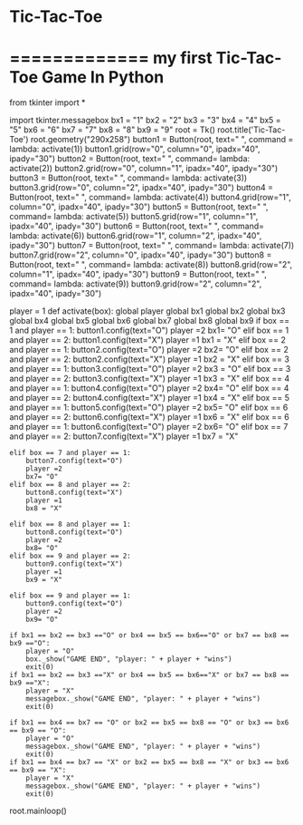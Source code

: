 # Tic-Tac-Toe



# ============= my first Tic-Tac-Toe Game In Python

from tkinter import *

import tkinter.messagebox
bx1 = "1"
bx2 = "2"
bx3 = "3"
bx4 = "4"
bx5 = "5"
bx6 = "6"
bx7 = "7"
bx8 = "8"
bx9 = "9"
root = Tk()
root.title('Tic-Tac-Toe')
root.geometry("290x258")
button1 = Button(root, text=" ", command = lambda: activate(1))
button1.grid(row="0", column="0", ipadx="40", ipady="30")
button2 = Button(root, text=" ", command= lambda: activate(2))
button2.grid(row="0", column="1", ipadx="40", ipady="30")
button3 = Button(root, text=" ", command= lambda: activate(3))
button3.grid(row="0", column="2", ipadx="40", ipady="30")
button4 = Button(root, text=" ", command= lambda: activate(4))
button4.grid(row="1", column="0", ipadx="40", ipady="30")
button5 = Button(root, text=" ", command= lambda: activate(5))
button5.grid(row="1", column="1", ipadx="40", ipady="30")
button6 = Button(root, text=" ", command= lambda: activate(6))
button6.grid(row="1", column="2", ipadx="40", ipady="30")
button7 = Button(root, text=" ", command= lambda: activate(7))
button7.grid(row="2", column="0", ipadx="40", ipady="30")
button8 = Button(root, text=" ", command= lambda: activate(8))
button8.grid(row="2", column="1", ipadx="40", ipady="30")
button9 = Button(root, text=" ", command= lambda: activate(9))
button9.grid(row="2", column="2", ipadx="40", ipady="30")

player = 1
def activate(box):
    global player
    global bx1
    global bx2
    global bx3
    global bx4
    global bx5
    global bx6
    global bx7
    global bx8
    global bx9
    if box == 1 and player == 1:
        button1.config(text="O")
        player =2
        bx1= "O"
    elif box == 1 and player == 2:
        button1.config(text="X")
        player =1
        bx1 = "X"
    elif box == 2 and player == 1:
        button2.config(text="O")
        player =2
        bx2= "O"
    elif box == 2 and player == 2:
        button2.config(text="X")
        player =1
        bx2 = "X"
    elif box == 3 and player == 1:
        button3.config(text="O")
        player =2
        bx3 = "O"
    elif box == 3 and player == 2:
        button3.config(text="X")
        player =1
        bx3 = "X"
    elif box == 4 and player == 1:
        button4.config(text="O")
        player =2
        bx4= "O"
    elif box == 4 and player == 2:
        button4.config(text="X")
        player =1
        bx4 = "X"
    elif box == 5 and player == 1:
        button5.config(text="O")
        player =2
        bx5= "O"
    elif box == 6 and player == 2:
        button6.config(text="X")
        player =1
        bx6 = "X"
    elif box == 6 and player == 1:
        button6.config(text="O")
        player =2
        bx6= "O"
    elif box == 7 and player == 2:
        button7.config(text="X")
        player =1
        bx7 = "X"

    elif box == 7 and player == 1:
        button7.config(text="O")
        player =2
        bx7= "O"
    elif box == 8 and player == 2:
        button8.config(text="X")
        player =1
        bx8 = "X"

    elif box == 8 and player == 1:
        button8.config(text="O")
        player =2
        bx8= "O"
    elif box == 9 and player == 2:
        button9.config(text="X")
        player =1
        bx9 = "X"

    elif box == 9 and player == 1:
        button9.config(text="O")
        player =2
        bx9= "O"

    if bx1 == bx2 == bx3 =="O" or bx4 == bx5 == bx6=="O" or bx7 == bx8 == bx9 =="O":
        player = "O"
        box._show("GAME END", "player: " + player + "wins")
        exit(0)
    if bx1 == bx2 == bx3 =="X" or bx4 == bx5 == bx6=="X" or bx7 == bx8 == bx9 =="X":
        player = "X"
        messagebox._show("GAME END", "player: " + player + "wins")
        exit(0)

    if bx1 == bx4 == bx7 == "O" or bx2 == bx5 == bx8 == "O" or bx3 == bx6 == bx9 == "O":
        player = "O"
        messagebox._show("GAME END", "player: " + player + "wins")
        exit(0)
    if bx1 == bx4 == bx7 == "X" or bx2 == bx5 == bx8 == "X" or bx3 == bx6 == bx9 == "X":
        player = "X"
        messagebox._show("GAME END", "player: " + player + "wins")
        exit(0)


root.mainloop()

